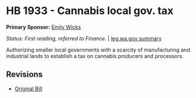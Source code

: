 # HB 1933 - Cannabis local gov. tax
**Primary Sponsor:** [Emily Wicks](/person/leg/wicks_em.md)

*Status: First reading, referred to Finance.* | [leg.wa.gov summary](https://app.leg.wa.gov/billsummary?BillNumber=1933&Year=2021)

Authorizing smaller local governments with a scarcity of manufacturing and industrial lands to establish a tax on cannabis producers and processors.

## Revisions
* [Original Bill](1/)